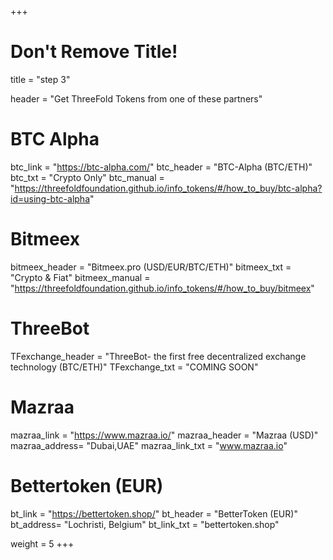 +++
# Don't Remove Title!
title = "step 3"



header = "Get ThreeFold Tokens from one of these partners"

# BTC Alpha
btc_link = "https://btc-alpha.com/"
btc_header = "BTC-Alpha (BTC/ETH)"
btc_txt = "Crypto Only"
btc_manual = "https://threefoldfoundation.github.io/info_tokens/#/how_to_buy/btc-alpha?id=using-btc-alpha"

# Bitmeex
bitmeex_header = "Bitmeex.pro (USD/EUR/BTC/ETH)"
bitmeex_txt = "Crypto & Fiat"
bitmeex_manual = "https://threefoldfoundation.github.io/info_tokens/#/how_to_buy/bitmeex"

# ThreeBot
TFexchange_header = "ThreeBot- the first free decentralized exchange technology (BTC/ETH)"
TFexchange_txt = "COMING SOON"

# Mazraa
mazraa_link = "https://www.mazraa.io/"
mazraa_header = "Mazraa (USD)"
mazraa_address= "Dubai,UAE"
mazraa_link_txt = "www.mazraa.io"

# Bettertoken (EUR)
bt_link = "https://bettertoken.shop/"
bt_header = "BetterToken (EUR)"
bt_address= "Lochristi, Belgium"
bt_link_txt = "bettertoken.shop"

weight = 5
+++
